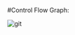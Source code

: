 #Control Flow Graph: 

![git](https://user-images.githubusercontent.com/81432644/120240185-3e220d00-c260-11eb-93ff-1fd954e59999.png)
